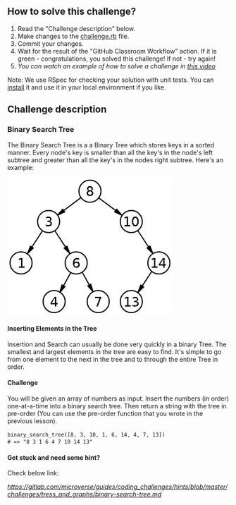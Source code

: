 ## How to solve this challenge?

1. Read the "Challenge description" below.
2. Make changes to the [challenge.rb](./challenge.rb) file.
3. Commit your changes.
4. Wait for the result of the "GitHub Classroom Workflow" action. If it is green - congratulations, you solved this challenge! If not - try again!
5. *You can watch an example of how to solve a challenge in [this video](https://microverse.pathwright.com/library/fast-track-algorithms-data-structures/69123/path/step/113963868/)*

Note: We use RSpec for checking your solution with unit tests. You can [install](https://github.com/rspec/rspec) it and use it in your local environment if you like.

## Challenge description

### Binary Search Tree
The Binary Search Tree is a a Binary Tree which stores keys in a sorted manner. Every node's key is smaller than all the key's in the node's left subtree and greater than all the key's in the nodes right subtree. Here's an example:

![](./binary-search-tree.png)

#### Inserting Elements in the Tree
Insertion and Search can usually be done very quickly in a binary Tree. The smallest and largest elements in the tree are easy to find. It's simple to go from one element to the next in the tree and to through the entire Tree in order.


#### Challenge
You will be given an array of numbers as input. Insert the numbers (in order) one-at-a-time into a binary search tree. Then return a string with the tree in pre-order (You can use the pre-order function that you wrote in the previous lesson).
```
binary_search_tree([8, 3, 10, 1, 6, 14, 4, 7, 13])
# => "8 3 1 6 4 7 10 14 13"
```


#### Get stuck and need some hint?

Check below link: 

*https://gitlab.com/microverse/guides/coding_challenges/hints/blob/master/challenges/tress_and_graphs/binary-search-tree.md*
